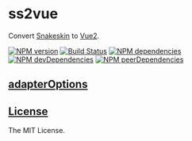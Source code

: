 ss2vue
========

Convert [Snakeskin](https://github.com/SnakeskinTpl/Snakeskin) to [Vue2](http://vuejs.org).

[![NPM version](http://img.shields.io/npm/v/ss2vue.svg?style=flat)](http://badge.fury.io/js/ss2vue)
[![Build Status](http://img.shields.io/travis/SnakeskinTpl/ss2vue.svg?style=flat&branch=master)](https://travis-ci.org/SnakeskinTpl/ss2vue)
[![NPM dependencies](http://img.shields.io/david/SnakeskinTpl/ss2vue.svg?style=flat)](https://david-dm.org/SnakeskinTpl/ss2vue)
[![NPM devDependencies](http://img.shields.io/david/dev/SnakeskinTpl/ss2vue.svg?style=flat)](https://david-dm.org/SnakeskinTpl/ss2vue?type=dev)
[![NPM peerDependencies](http://img.shields.io/david/peer/SnakeskinTpl/ss2vue.svg?style=flat)](https://david-dm.org/SnakeskinTpl/ss2vue?type=peer)

## [adapterOptions](https://www.npmjs.com/package/vue-template-compiler)
## [License](https://github.com/SnakeskinTpl/ss2vue/blob/master/LICENSE)

The MIT License.
